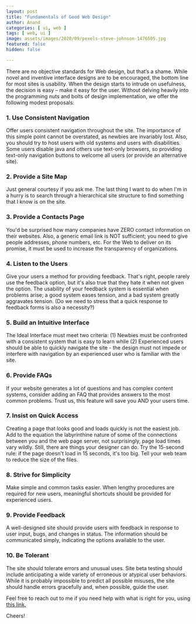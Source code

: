 ```yaml
---
layout: post
title: "Fundamentals of Good Web Design"
author: Anand
categories: [ ui, web ]
tags: [ web, ui ]
image: assets/images/2020/09/pexels-steve-johnson-1476505.jpg
featured: false
hidden: false

---
```



There are no objective standards for Web design, but that’s a shame. While novel and inventive interface designs are to be encouraged, the bottom line for most sites is usability. When the design starts to intrude on usefulness, the decision is easy – make it easy for the user. Without delving heavily into the programming nuts and bolts of design implementation, we offer the following modest proposals:

### 1. Use Consistent Navigation

Offer users consistent navigation throughout the site. The importance of this simple point cannot be overstated, as newbies are invariably lost. Also, you should try to host users with old systems and users with disabilities. Some users disable java and others use text-only browsers, so providing text-only navigation buttons to welcome all users (or provide an alternative site). 

### 2. Provide a Site Map

Just general courtesy if you ask me. The last thing I want to do when I'm in a hurry is to search through a hierarchical site structure to find something that I know is on the site. 

### 3. Provide a Contacts Page

You'd be surprised how many companies have ZERO contact information on their websites.  Also, a generic email link is NOT sufficient;  you need to give people addresses, phone numbers, etc. For the Web to deliver on its promise, it must be used to increase the transparency of organizations.

### 4. Listen to the Users

Give your users a method for providing feedback. That's right, people rarely use the feedback option, but it's also true that they hate it when not given the option. The usability of your feedback system is essential when problems arise;  a good system eases tension, and a bad system greatly aggravates tension. (Do we need to stress that a quick response to feedback forms is also a necessity?)

### 5. Build an Intuitive Interface

The Ideal Interface must meet two criteria: (1) Newbies must be confronted with a consistent system that is easy to learn while (2) Experienced users should be able to quickly navigate the site - the design must not impede or interfere with navigation by an experienced user who is familiar with the site. 


### 6. Provide FAQs

If your website generates a lot of questions and has complex content systems, consider adding an FAQ that provides answers to the most common problems. Trust us, this feature will save you AND your users time. 



### 7. Insist on Quick Access

Creating a page that looks good and loads quickly is not the easiest job. Add to the equation the labyrinthine nature of some of the connections between you and the web page server, not surprisingly, page load times vary wildly. Still, there are things your designer can do.  Try the 15-second rule: if the page doesn't load in 15 seconds, it's too big.  Tell your web team to reduce the size of the files. 

### 8. Strive for Simplicity

Make simple and common tasks easier. When lengthy procedures are required for new users, meaningful shortcuts should be provided for experienced users. 

### 9. Provide Feedback

A well-designed site should provide users with feedback in response to user input, bugs, and changes in status. The information should be communicated simply, indicating the options available to the user.

### 10. Be Tolerant

The site should tolerate errors and unusual uses.  Site beta testing should include anticipating a wide variety of erroneous or atypical user behaviors.  While it is probably impossible to predict all possible misuses, the site should handle errors gracefully and, when possible, guide the user.




Feel free to reach out to me if you need help with what is right for you, using <a href="https://www.calendly.com/ahyconsulting/book" target="\_blank">this link.</a>

Cheers!






